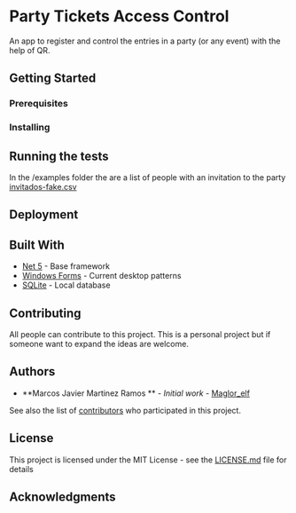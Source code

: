 # Party Tickets Access Control

An app to register and control the entries in a party (or any event) with the help of QR.

## Getting Started


### Prerequisites

### Installing


## Running the tests

In the /examples folder the are a list of people with an invitation to the party [invitados-fake.csv](invitados-fake.csv)

## Deployment


## Built With

* [Net 5](https://dotnet.microsoft.com/download/dotnet/5.0) - Base framework
* [Windows Forms](https://docs.microsoft.com/es-es/dotnet/desktop/winforms/get-started/create-app-visual-studio?WT.mc_id=dotnet-35129-website&view=netdesktop-5.0) - Current desktop patterns
* [SQLite](https://www.sqlite.org/) - Local database

## Contributing

All people can contribute to this project. This is a personal project but if someone want to expand the ideas are welcome.


## Authors

* **Marcos Javier Martinez Ramos ** - *Initial work* - [Maglor_elf](https://github.com/Maglor_elf)

See also the list of [contributors](https://github.com/maglorelf/party/graphs/contributors) who participated in this project.

## License

This project is licensed under the MIT License - see the [LICENSE.md](LICENSE.md) file for details

## Acknowledgments
